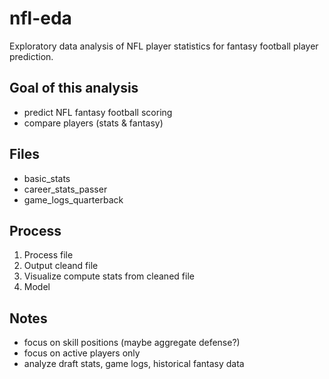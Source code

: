 # nfl-eda
Exploratory data analysis of NFL player statistics for fantasy football player prediction.

## Goal of this analysis
* predict NFL fantasy football scoring
* compare players (stats & fantasy)

## Files
* basic_stats
* career_stats_passer
* game_logs_quarterback

## Process
1. Process file
2. Output cleand file
3. Visualize compute stats from cleaned file
4. Model

## Notes
* focus on skill positions (maybe aggregate defense?)
* focus on active players only
* analyze draft stats, game logs, historical fantasy data